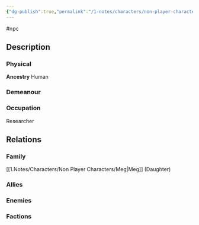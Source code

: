 ```yaml
---
{"dg-publish":true,"permalink":"/1-notes/characters/non-player-characters/catrina/"}
---
```


#npc 
## Description
### Physical
**Ancestry** Human

### Demeanour

### Occupation
Researcher

## Relations
### Family
[[1.Notes/Characters/Non Player Characters/Meg\|Meg]] (Daughter)
### Allies
### Enemies
### Factions

 
